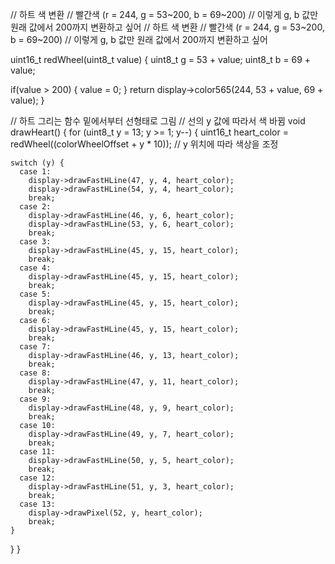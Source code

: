 // 하트 색 변환 
// 빨간색 (r = 244, g = 53~200, b = 69~200) 
// 이렇게 g, b 값만 원래 값에서 200까지 변환하고 싶어
// 하트 색 변환 
// 빨간색 (r = 244, g = 53~200, b = 69~200) 
// 이렇게 g, b 값만 원래 값에서 200까지 변환하고 싶어

uint16_t redWheel(uint8_t value) {
  uint8_t g = 53 + value;
  uint8_t b = 69 + value;

  if(value > 200) {
    value = 0;
  }
  return display->color565(244, 53 + value, 69 + value);
}


// 하트 그리는 함수 밑에서부터 선형태로 그림
// 선의 y 값에 따라서 색 바뀜
void drawHeart() {
  for (uint8_t y = 13; y >= 1; y--) {
    uint16_t heart_color = redWheel((colorWheelOffset + y * 10)); // y 위치에 따라 색상을 조정


    switch (y) {
      case 1:
        display->drawFastHLine(47, y, 4, heart_color); 
        display->drawFastHLine(54, y, 4, heart_color);
        break;
      case 2:
        display->drawFastHLine(46, y, 6, heart_color); 
        display->drawFastHLine(53, y, 6, heart_color); 
        break;
      case 3:
        display->drawFastHLine(45, y, 15, heart_color); 
        break;
      case 4:
        display->drawFastHLine(45, y, 15, heart_color); 
        break;
      case 5:
        display->drawFastHLine(45, y, 15, heart_color); 
        break;
      case 6:
        display->drawFastHLine(45, y, 15, heart_color); 
        break;
      case 7:
        display->drawFastHLine(46, y, 13, heart_color); 
        break;
      case 8:
        display->drawFastHLine(47, y, 11, heart_color); 
        break;
      case 9:
        display->drawFastHLine(48, y, 9, heart_color);
        break;
      case 10:
        display->drawFastHLine(49, y, 7, heart_color); 
        break;
      case 11:
        display->drawFastHLine(50, y, 5, heart_color); 
        break;
      case 12:
        display->drawFastHLine(51, y, 3, heart_color); 
        break;
      case 13:
        display->drawPixel(52, y, heart_color); 
        break;
    }
  }
}


